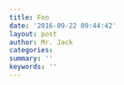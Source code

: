 ```yaml
---
title: Foo
date: '2016-09-22 09:44:42'
layout: post
author: Mr. Jack
categories: 
summary: ''
keywords: ''
---
```

